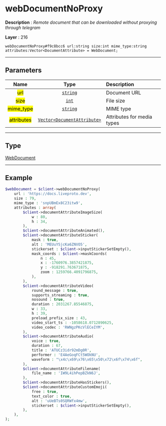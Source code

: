# webDocumentNoProxy

**Description** : *Remote document that can be downloaded without proxying through telegram*

**Layer** : 216

```tl
webDocumentNoProxy#f9c8bcc6 url:string size:int mime_type:string attributes:Vector<DocumentAttribute> = WebDocument;
```

---

## Parameters

| Name | Type | Description |
| :---: | :---: | :--- |
| <mark>url</mark> | [`string`](type/string) | Document URL |
| <mark>size</mark> | [`int`](type/int) | File size |
| <mark>mime_type</mark> | [`string`](type/string) | MIME type |
| <mark>attributes</mark> | [`Vector<DocumentAttribute>`](type/DocumentAttribute) | Attributes for media types |

---

## Type

[WebDocument](type/WebDocument)

---

## Example

```php
$webDocument = $client->webDocumentNoProxy(
	url : 'https://docs.liveproto.dev',
	size : 79,
	mime_type : 'snpUBmEx8C23itw9',
	attributes : array(
		$client->documentAttributeImageSize(
			w : 80,
			h : 34,
		),
		$client->documentAttributeAnimated(),
		$client->documentAttributeSticker(
			mask : true,
			alt : 'MEUuYSjcKa6ZNVO5',
			stickerset : $client->inputStickerSetEmpty(),
			mask_coords : $client->maskCoords(
				n : 45,
				x : -1760976.3857421875,
				y : -918291.763671875,
				zoom : 1259766.4091796875,
			),
		),
		$client->documentAttributeVideo(
			round_message : true,
			supports_streaming : true,
			nosound : true,
			duration : 2031267.85546875,
			w : 33,
			h : 39,
			preload_prefix_size : 43,
			video_start_ts : -1058618.0712890625,
			video_codec : 'RWNgzPKcVlECeIYM',
		),
		$client->documentAttributeAudio(
			voice : true,
			duration : 67,
			title : 'ATUCz3idr92mDg0R',
			performer : 'E4AeGoqFCt5WOkNU',
			waveform : "\x4c\x69\x76\x65\x50\x72\x6f\x74\x6f",
		),
		$client->documentAttributeFilename(
			file_name : 'IW9L4ihPepBZkN6J',
		),
		$client->documentAttributeHasStickers(),
		$client->documentAttributeCustomEmoji(
			free : true,
			text_color : true,
			alt : 'uUeBTs0SQRWfx4mw',
			stickerset : $client->inputStickerSetEmpty(),
		),
	),
);
```